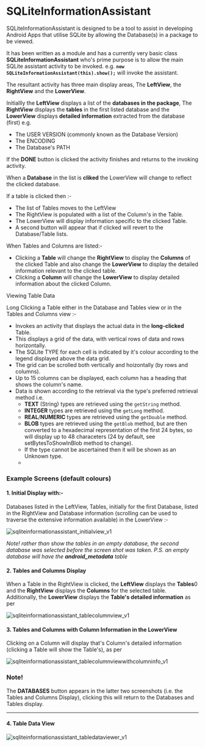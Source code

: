 # SQLiteInformationAssistant

SQLiteInformationAssistant is designed to be a tool to assist in developing Android Apps that utilise SQLite by allowing the Database(s)
in a package to be viewed.

It has been written as a module and has a currently very basic class **SQLiteInformationAssistant** who's prime purpose is to allow the main SQLite assistant activity to be invoked.
 e.g. **`new SQLiteInformationAssistant(this).show();`** will invoke the assistant.
 
The resultant activity has three main display areas, The **LeftView**, the **RightView** and the **LowerView**.

Initiallly the **LeftView** displays a list of the **databases in the package**, The **RightView** displays the **tables** in the first listed database and
the **LowerView** displays **detailed information** extracted from the database (first) e.g. 

- The USER VERSION (commonly known as the Database Version)
- The ENCODING
- The Database's PATH

If the **DONE** button is clicked the activity finishes and returns to the invoking activity.

When a **Database** in the list is **cliked** the LowerView will change to reflect the clicked database.

If a table is clicked then :-

- The list of Tables moves to the LeftView
- The RightView is populated with a list of the Column's in the Table.
- The LowerView will display information specific to the clicked Table.
- A second button will appear that if clicked will revert to the Database/Table lists.

When Tables and Columns are listed:-

- Clicking a **Table** will change the **RightView** to display the **Columns** of the clicked Table and also change the **LowerView** to display the detailed information relevant to the clicked table.
- Clicking a **Column** will change the **LowerView** to display detailed information about the clicked Column.

Viewing Table Data

Long Clicking a Table either in the Database and Tables view or in the Tables and Columns view :-

- Invokes an activity that displays the actual data in the **long-clicked** Table.
- This displays a grid of the data, with vertical rows of data and rows horizontally.
- The SQLite TYPE for each cell is indicated by it's colour according to the legend displayed above the data grid.
- The grid can be scrolled both vertically and hoizontally (by rows and columns).
- Up to 15 columns can be displayed, each column has a heading that shows the column's name.
- Data is shown according to the retrieval via the type's preferred retrieval method i.e.
  - **TEXT** (String) types are retrieved using the `getString` method.
  - **INTEGER** types are retrieved using the `getLong` method.
  - **REAL**/**NUMERIC** types are retrieved using the `getDouble` method.
  - **BLOB** types are retrieved using the `getBlob` method, but are then converted to a hexadecimal representation of the first 24 bytes, so will display up to 48 characeters (24 by default, see setBytesToShowInBlob method to change).
  - If the type cannot be ascertained then it will be shown as an Unknown type.
  -


### Example Screens (default colours)

#### 1. Initial Display with:-

Databases listed in the LeftView, Tables, initially for the first Database, listed in the RightView and Database information (scrolling can be used to traverse the extensive information available) in the LowerView :- 

![sqliteinformationassistant_initialview_v1](https://user-images.githubusercontent.com/19511980/32215329-ce02b656-be75-11e7-8101-855c3b2302a7.JPG)

*Note! rather than show the tables in an empty database, the second database was selected before the screen shot was taken. P.S. an empty database will have the **android_metadata** table*

#### 2. Tables and Columns Display

When a Table in the RightView is clicked, the **LeftView** displays the **Tables**0 and the **RightView** displays the **Columns** for the selected table. Additionally, the **LowerView** displays the **Table's detailed information** as per

![sqliteinformationassistant_tablecolumnview_v1](https://user-images.githubusercontent.com/19511980/32215330-ce39835c-be75-11e7-8296-d4882710af31.JPG)

#### 3. Tables and Columns with Column Information in the LowerView

Clicking on a Column will display that's Column's detailed information (clicking a Table will show the Table's), as per

![sqliteinformationassistant_tablecolumnviewwithcolumninfo_v1](https://user-images.githubusercontent.com/19511980/32215328-cdcc0d0e-be75-11e7-8212-c9af50b360bd.JPG)

### Note!

The **DATABASES** button appears in the latter two screenshots (i.e. the Tables and Columns Display), clicking this will return to the Databases and Tables display.

----
#### 4. Table Data View

![sqliteinformationassistant_tabledataviewer_v1](https://user-images.githubusercontent.com/19511980/32215600-83d32a1a-be76-11e7-96d5-0a775492efcd.JPG)




